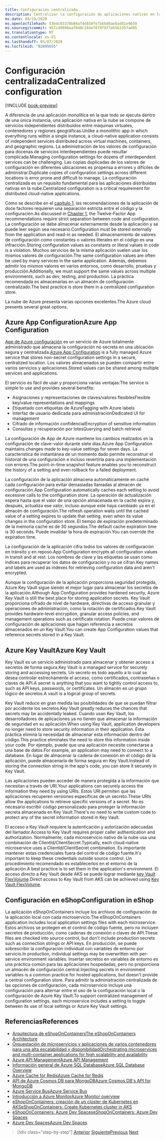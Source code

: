 ```yaml
---
title: Configuración centralizada
description: Centralizar la configuración de aplicaciones nativas en la nube con la configuración de App de Azure y el almacén de AzureKey.
ms.date: 04/19/2020
ms.openlocfilehash: 53bdc03370b04af4d830fe7abbd8aebad81e9650
ms.sourcegitcommit: 957c49696eaf048c284ef8f9f8ffeb562357ad95
ms.translationtype: MT
ms.contentlocale: es-ES
ms.lasthandoff: 05/07/2020
ms.locfileid: "82895655"
---
```

# <a name="centralized-configuration"></a><span data-ttu-id="e4f56-103">Configuración centralizada</span><span class="sxs-lookup"><span data-stu-id="e4f56-103">Centralized configuration</span></span>

[!INCLUDE [book-preview](../../../includes/book-preview.md)]

<span data-ttu-id="e4f56-104">A diferencia de una aplicación monolítica en la que todo se ejecuta dentro de una única instancia, una aplicación nativa en la nube se compone de servicios independientes distribuidos entre máquinas virtuales, contenedores y regiones geográficas.</span><span class="sxs-lookup"><span data-stu-id="e4f56-104">Unlike a monolithic app in which everything runs within a single instance, a cloud-native application consists of independent services distributed across virtual machines, containers, and geographic regions.</span></span> <span data-ttu-id="e4f56-105">La administración de los valores de configuración para docenas de servicios interdependientes puede resultar complicada.</span><span class="sxs-lookup"><span data-stu-id="e4f56-105">Managing configuration settings for dozens of interdependent services can be challenging.</span></span> <span data-ttu-id="e4f56-106">Las copias duplicadas de los valores de configuración en diferentes ubicaciones es propensa a errores y difíciles de administrar.</span><span class="sxs-lookup"><span data-stu-id="e4f56-106">Duplicate copies of configuration settings across different locations is error prone and difficult to manage.</span></span> <span data-ttu-id="e4f56-107">La configuración centralizada es un requisito fundamental para las aplicaciones distribuidas nativas en la nube.</span><span class="sxs-lookup"><span data-stu-id="e4f56-107">Centralized configuration is a critical requirement for distributed cloud-native applications.</span></span>

<span data-ttu-id="e4f56-108">Como se describe en el [capítulo 1](introduction.md), las recomendaciones de la aplicación de doce factores requieren una separación estricta entre el código y la configuración.</span><span class="sxs-lookup"><span data-stu-id="e4f56-108">As discussed in [Chapter 1](introduction.md), the Twelve-Factor App recommendations require strict separation between code and configuration.</span></span> <span data-ttu-id="e4f56-109">La configuración se debe almacenar externamente desde la aplicación y se puede leer según sea necesario.</span><span class="sxs-lookup"><span data-stu-id="e4f56-109">Configuration must be stored externally from the application and read-in as needed.</span></span> <span data-ttu-id="e4f56-110">El almacenamiento de valores de configuración como constantes o valores literales en el código es una infracción.</span><span class="sxs-lookup"><span data-stu-id="e4f56-110">Storing configuration values as constants or literal values in code is a violation.</span></span> <span data-ttu-id="e4f56-111">Muchos servicios de la misma aplicación suelen usar los mismos valores de configuración.</span><span class="sxs-lookup"><span data-stu-id="e4f56-111">The same configuration values are often be used by many services in the same application.</span></span> <span data-ttu-id="e4f56-112">Además, debemos admitir los mismos valores en varios entornos, como desarrollo, pruebas y producción.</span><span class="sxs-lookup"><span data-stu-id="e4f56-112">Additionally, we must support the same values across multiple environments, such as dev, testing, and production.</span></span> <span data-ttu-id="e4f56-113">La práctica recomendada es almacenarlas en un almacén de configuración centralizado.</span><span class="sxs-lookup"><span data-stu-id="e4f56-113">The best practice is store them in a centralized configuration store.</span></span>

<span data-ttu-id="e4f56-114">La nube de Azure presenta varias opciones excelentes.</span><span class="sxs-lookup"><span data-stu-id="e4f56-114">The Azure cloud presents several great options.</span></span>

## <a name="azure-app-configuration"></a><span data-ttu-id="e4f56-115">Azure App Configuration</span><span class="sxs-lookup"><span data-stu-id="e4f56-115">Azure App Configuration</span></span>

<span data-ttu-id="e4f56-116">[App de Azure configuración](https://docs.microsoft.com/azure/azure-app-configuration/overview) es un servicio de Azure totalmente administrado que almacena la configuración no secreta en una ubicación segura y centralizada.</span><span class="sxs-lookup"><span data-stu-id="e4f56-116">[Azure App Configuration](https://docs.microsoft.com/azure/azure-app-configuration/overview) is a fully managed Azure service that stores non-secret configuration settings in a secure, centralized location.</span></span> <span data-ttu-id="e4f56-117">Los valores almacenados se pueden compartir entre varios servicios y aplicaciones.</span><span class="sxs-lookup"><span data-stu-id="e4f56-117">Stored values can be shared among multiple services and applications.</span></span>

<span data-ttu-id="e4f56-118">El servicio es fácil de usar y proporciona varias ventajas:</span><span class="sxs-lookup"><span data-stu-id="e4f56-118">The service is simple to use and provides several benefits:</span></span>

- <span data-ttu-id="e4f56-119">Asignaciones y representaciones de claves/valores flexibles</span><span class="sxs-lookup"><span data-stu-id="e4f56-119">Flexible key/value representations and mappings</span></span>
- <span data-ttu-id="e4f56-120">Etiquetado con etiquetas de Azure</span><span class="sxs-lookup"><span data-stu-id="e4f56-120">Tagging with Azure labels</span></span>
- <span data-ttu-id="e4f56-121">Interfaz de usuario dedicada para administración</span><span class="sxs-lookup"><span data-stu-id="e4f56-121">Dedicated UI for management</span></span>
- <span data-ttu-id="e4f56-122">Cifrado de información confidencial</span><span class="sxs-lookup"><span data-stu-id="e4f56-122">Encryption of sensitive information</span></span>
- <span data-ttu-id="e4f56-123">Consultas y recuperación por lotes</span><span class="sxs-lookup"><span data-stu-id="e4f56-123">Querying and batch retrieval</span></span>

<span data-ttu-id="e4f56-124">La configuración de App de Azure mantiene los cambios realizados en la configuración de clave-valor durante siete días.</span><span class="sxs-lookup"><span data-stu-id="e4f56-124">Azure App Configuration maintains changes made to key-value settings for seven days.</span></span> <span data-ttu-id="e4f56-125">La característica de instantánea de un momento dado permite reconstruir el historial de una configuración e incluso revertirla para una implementación con errores.</span><span class="sxs-lookup"><span data-stu-id="e4f56-125">The point-in-time snapshot feature enables you to reconstruct the history of a setting and even rollback for a failed deployment.</span></span>

<span data-ttu-id="e4f56-126">La configuración de la aplicación almacena automáticamente en caché cada configuración para evitar demasiadas llamadas al almacén de configuración.</span><span class="sxs-lookup"><span data-stu-id="e4f56-126">App Configuration automatically caches each setting to avoid excessive calls to the configuration store.</span></span> <span data-ttu-id="e4f56-127">La operación de actualización espera hasta que el valor de una opción almacenada en la caché expira y, después, actualiza ese valor, incluso aunque este haya cambiado ya en el almacén de configuración.</span><span class="sxs-lookup"><span data-stu-id="e4f56-127">The refresh operation waits until the cached value of a setting expires to update that setting, even when its value changes in the configuration store.</span></span> <span data-ttu-id="e4f56-128">El tiempo de expiración predeterminado de la memoria caché es de 30 segundos.</span><span class="sxs-lookup"><span data-stu-id="e4f56-128">The default cache expiration time is 30 seconds.</span></span> <span data-ttu-id="e4f56-129">Puede invalidar la hora de expiración.</span><span class="sxs-lookup"><span data-stu-id="e4f56-129">You can override the expiration time.</span></span>

<span data-ttu-id="e4f56-130">La configuración de la aplicación cifra todos los valores de configuración en tránsito y en reposo.</span><span class="sxs-lookup"><span data-stu-id="e4f56-130">App Configuration encrypts all configuration values in transit and at rest.</span></span> <span data-ttu-id="e4f56-131">Los nombres de clave y las etiquetas se usan como índices para recuperar los datos de configuración y no se cifran.</span><span class="sxs-lookup"><span data-stu-id="e4f56-131">Key names and labels are used as indexes for retrieving configuration data and aren't encrypted.</span></span>

<span data-ttu-id="e4f56-132">Aunque la configuración de la aplicación proporciona seguridad protegida, Azure Key Vault sigue siendo el mejor lugar para almacenar los secretos de la aplicación.</span><span class="sxs-lookup"><span data-stu-id="e4f56-132">Although App Configuration provides hardened security, Azure Key Vault is still the best place for storing application secrets.</span></span> <span data-ttu-id="e4f56-133">Key Vault proporciona cifrado de nivel de hardware, directivas de acceso granular y operaciones de administración, como la rotación de certificados.</span><span class="sxs-lookup"><span data-stu-id="e4f56-133">Key Vault provides hardware-level encryption, granular access policies, and management operations such as certificate rotation.</span></span> <span data-ttu-id="e4f56-134">Puede crear valores de configuración de aplicaciones que hagan referencia a secretos almacenados en un Key Vault.</span><span class="sxs-lookup"><span data-stu-id="e4f56-134">You can create App Configuration values that reference secrets stored in a Key Vault.</span></span>

## <a name="azure-key-vault"></a><span data-ttu-id="e4f56-135">Azure Key Vault</span><span class="sxs-lookup"><span data-stu-id="e4f56-135">Azure Key Vault</span></span>

<span data-ttu-id="e4f56-136">Key Vault es un servicio administrado para almacenar y obtener acceso a secretos de forma segura.</span><span class="sxs-lookup"><span data-stu-id="e4f56-136">Key Vault is a managed service for securely storing and accessing secrets.</span></span> <span data-ttu-id="e4f56-137">Un secreto es todo aquello a lo cual se desea controlar estrechamente el acceso, como certificados, contraseñas o claves de API.</span><span class="sxs-lookup"><span data-stu-id="e4f56-137">A secret is anything that you want to tightly control access to, such as API keys, passwords, or certificates.</span></span> <span data-ttu-id="e4f56-138">Un almacén es un grupo lógico de secretos.</span><span class="sxs-lookup"><span data-stu-id="e4f56-138">A vault is a logical group of secrets.</span></span>

<span data-ttu-id="e4f56-139">Key Vault reduce en gran medida las posibilidades de que se puedan filtrar por accidente los secretos.</span><span class="sxs-lookup"><span data-stu-id="e4f56-139">Key Vault greatly reduces the chances that secrets may be accidentally leaked.</span></span> <span data-ttu-id="e4f56-140">Cuando usan Key Vault, los desarrolladores de aplicaciones ya no tienen que almacenar la información de seguridad en su aplicación.</span><span class="sxs-lookup"><span data-stu-id="e4f56-140">When using Key Vault, application developers no longer need to store security information in their application.</span></span> <span data-ttu-id="e4f56-141">Esta práctica elimina la necesidad de almacenar esta información dentro del código.</span><span class="sxs-lookup"><span data-stu-id="e4f56-141">This practice eliminates the need to store this information inside your code.</span></span> <span data-ttu-id="e4f56-142">Por ejemplo, puede que una aplicación necesite conectarse a una base de datos.</span><span class="sxs-lookup"><span data-stu-id="e4f56-142">For example, an application may need to connect to a database.</span></span> <span data-ttu-id="e4f56-143">En lugar de almacenar la cadena de conexión en el código de la aplicación, puede almacenarla de forma segura en Key Vault.</span><span class="sxs-lookup"><span data-stu-id="e4f56-143">Instead of storing the connection string in the app's code, you can store it securely in Key Vault.</span></span>

<span data-ttu-id="e4f56-144">Las aplicaciones pueden acceder de manera protegida a la información que necesitan a través de URI.</span><span class="sxs-lookup"><span data-stu-id="e4f56-144">Your applications can securely access the information they need by using URIs.</span></span> <span data-ttu-id="e4f56-145">Estos URI permiten que las aplicaciones recuperen versiones específicas de un secreto.</span><span class="sxs-lookup"><span data-stu-id="e4f56-145">These URIs allow the applications to retrieve specific versions of a secret.</span></span> <span data-ttu-id="e4f56-146">No es necesario escribir código personalizado para proteger la información secreta almacenada en Key Vault.</span><span class="sxs-lookup"><span data-stu-id="e4f56-146">There's no need to write custom code to protect any of the secret information stored in Key Vault.</span></span>

<span data-ttu-id="e4f56-147">El acceso a Key Vault requiere la autenticación y autorización adecuadas del llamador.</span><span class="sxs-lookup"><span data-stu-id="e4f56-147">Access to Key Vault requires proper caller authentication and authorization.</span></span> <span data-ttu-id="e4f56-148">Normalmente, cada microservicio nativo de la nube usa una combinación de ClientId/ClientSecret.</span><span class="sxs-lookup"><span data-stu-id="e4f56-148">Typically, each cloud-native microservice uses a ClientId/ClientSecret combination.</span></span> <span data-ttu-id="e4f56-149">Es importante mantener estas credenciales fuera del control de código fuente.</span><span class="sxs-lookup"><span data-stu-id="e4f56-149">It's important to keep these credentials outside source control.</span></span> <span data-ttu-id="e4f56-150">Un procedimiento recomendado es establecerlos en el entorno de la aplicación.</span><span class="sxs-lookup"><span data-stu-id="e4f56-150">A best practice is to set them in  the application's environment.</span></span> <span data-ttu-id="e4f56-151">El acceso directo a Key Vault desde AKS se puede lograr mediante [key Vault FlexVolume](https://github.com/Azure/kubernetes-keyvault-flexvol).</span><span class="sxs-lookup"><span data-stu-id="e4f56-151">Direct access to Key Vault from AKS can be achieved using [Key Vault FlexVolume](https://github.com/Azure/kubernetes-keyvault-flexvol).</span></span>

## <a name="configuration-in-eshop"></a><span data-ttu-id="e4f56-152">Configuración en eShop</span><span class="sxs-lookup"><span data-stu-id="e4f56-152">Configuration in eShop</span></span>

<span data-ttu-id="e4f56-153">La aplicación eShopOnContainers incluye los archivos de configuración de la aplicación local con cada microservicio.</span><span class="sxs-lookup"><span data-stu-id="e4f56-153">The eShopOnContainers application includes local application settings files with each microservice.</span></span> <span data-ttu-id="e4f56-154">Estos archivos se protegen en el control de código fuente, pero no incluyen secretos de producción, como cadenas de conexión o claves de API.</span><span class="sxs-lookup"><span data-stu-id="e4f56-154">These files are checked into source control, but don't include production secrets such as connection strings or API keys.</span></span> <span data-ttu-id="e4f56-155">En producción, se puede sobrescribir la configuración individual con variables de entorno por servicio.</span><span class="sxs-lookup"><span data-stu-id="e4f56-155">In production, individual settings may be overwritten with per-service environment variables.</span></span> <span data-ttu-id="e4f56-156">Insertar secretos en variables de entorno es una práctica común para las aplicaciones hospedadas, pero no proporciona un almacén de configuración central.</span><span class="sxs-lookup"><span data-stu-id="e4f56-156">Injecting secrets in environment variables is a common practice for hosted applications, but doesn't provide a central configuration store.</span></span> <span data-ttu-id="e4f56-157">Para admitir la administración centralizada de las opciones de configuración, cada microservicio incluye una configuración para alternar entre el uso de la configuración local o la configuración de Azure Key Vault.</span><span class="sxs-lookup"><span data-stu-id="e4f56-157">To support centralized management of configuration settings, each microservice includes a setting to toggle between its use of local settings or Azure Key Vault settings.</span></span>

## <a name="references"></a><span data-ttu-id="e4f56-158">Referencias</span><span class="sxs-lookup"><span data-stu-id="e4f56-158">References</span></span>

- [<span data-ttu-id="e4f56-159">Arquitectura de eShopOnContainers</span><span class="sxs-lookup"><span data-stu-id="e4f56-159">The eShopOnContainers Architecture</span></span>](https://github.com/dotnet-architecture/eShopOnContainers/wiki/Architecture)
- [<span data-ttu-id="e4f56-160">Orquestación de microservicios y aplicaciones de varios contenedores para una alta escalabilidad y disponibilidad</span><span class="sxs-lookup"><span data-stu-id="e4f56-160">Orchestrating microservices and multi-container applications for high scalability and availability</span></span>](https://docs.microsoft.com/dotnet/architecture/microservices/architect-microservice-container-applications/scalable-available-multi-container-microservice-applications)
- [<span data-ttu-id="e4f56-161">Azure API Management</span><span class="sxs-lookup"><span data-stu-id="e4f56-161">Azure API Management</span></span>](https://docs.microsoft.com/azure/api-management/api-management-key-concepts)
- [<span data-ttu-id="e4f56-162">Información general de Azure SQL Database</span><span class="sxs-lookup"><span data-stu-id="e4f56-162">Azure SQL Database Overview</span></span>](https://docs.microsoft.com/azure/sql-database/sql-database-technical-overview)
- [<span data-ttu-id="e4f56-163">Azure Cache for Redis</span><span class="sxs-lookup"><span data-stu-id="e4f56-163">Azure Cache for Redis</span></span>](https://azure.microsoft.com/services/cache/)
- [<span data-ttu-id="e4f56-164">API de Azure Cosmos DB para MongoDB</span><span class="sxs-lookup"><span data-stu-id="e4f56-164">Azure Cosmos DB's API for MongoDB</span></span>](https://docs.microsoft.com/azure/cosmos-db/mongodb-introduction)
- [<span data-ttu-id="e4f56-165">Azure Service Bus</span><span class="sxs-lookup"><span data-stu-id="e4f56-165">Azure Service Bus</span></span>](https://docs.microsoft.com/azure/service-bus-messaging/service-bus-messaging-overview)
- [<span data-ttu-id="e4f56-166">Introducción a Azure Monitor</span><span class="sxs-lookup"><span data-stu-id="e4f56-166">Azure Monitor overview</span></span>](https://docs.microsoft.com/azure/azure-monitor/overview)
- <span data-ttu-id="e4f56-167">[eShopOnContainers: creación de un clúster de Kubernetes en AKS](https://github.com/dotnet-architecture/eShopOnContainers/wiki/Deploy-to-Azure-Kubernetes-Service-(AKS)#create-kubernetes-cluster-in-aks)</span><span class="sxs-lookup"><span data-stu-id="e4f56-167">[eShopOnContainers: Create Kubernetes cluster in AKS](https://github.com/dotnet-architecture/eShopOnContainers/wiki/Deploy-to-Azure-Kubernetes-Service-(AKS)#create-kubernetes-cluster-in-aks)</span></span>
- [<span data-ttu-id="e4f56-168">eShopOnContainers: Azure Dev Spaces</span><span class="sxs-lookup"><span data-stu-id="e4f56-168">eShopOnContainers: Azure Dev Spaces</span></span>](https://github.com/dotnet-architecture/eShopOnContainers/wiki/Azure-Dev-Spaces)
- [<span data-ttu-id="e4f56-169">Azure Dev Spaces</span><span class="sxs-lookup"><span data-stu-id="e4f56-169">Azure Dev Spaces</span></span>](https://docs.microsoft.com/azure/dev-spaces/about)

>[!div class="step-by-step"]
><span data-ttu-id="e4f56-170">[Anterior](deploy-eshoponcontainers-azure.md)
>[Siguiente](scale-applications.md)</span><span class="sxs-lookup"><span data-stu-id="e4f56-170">[Previous](deploy-eshoponcontainers-azure.md)
[Next](scale-applications.md)</span></span>
